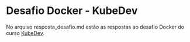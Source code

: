 # Desafio Docker - KubeDev

No arquivo resposta_desafio.md estão as respostas ao desafio Docker do curso [KubeDev](https://kubedev.io/).
